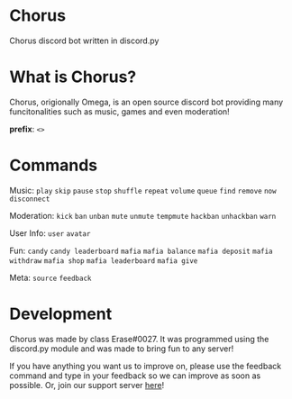 # Chorus
Chorus discord bot written in discord.py

# What is Chorus?

Chorus, origionally Omega, is an open source discord bot providing many funcitonalities such as music, games and even moderation!

**prefix**: `<>`

# Commands
Music: `play` `skip` `pause` `stop` `shuffle` `repeat` `volume` `queue` `find` `remove` `now` `disconnect`

Moderation: `kick` `ban` `unban` `mute` `unmute` `tempmute` `hackban` `unhackban` `warn`

User Info: `user` `avatar`

Fun: `candy` `candy leaderboard` `mafia` `mafia balance` `mafia deposit` `mafia withdraw` `mafia shop` `mafia leaderboard` `mafia give`

Meta: `source` `feedback`

# Development

Chorus was made by class Erase#0027. It was programmed using the discord.py module and was made to bring fun to any server!

If you have anything you want us to improve on, please use the feedback command and type in your feedback so we can improve as soon as possible. Or, join our support server [here](https://discord.gg/K5hz7Jx)!

